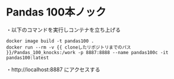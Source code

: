 # Pandas 100本ノック

・以下のコマンドを実行しコンテナを立ち上げる
```shell
docker image build -t pandas100 .
docker run --rm -v {{ cloneしたリポジトリまでのパス }}/Pandas_100_knocks:/work -p 8887:8888 --name pandas100c -it pandas100:latest
```
・http://localhost:8887 にアクセスする
